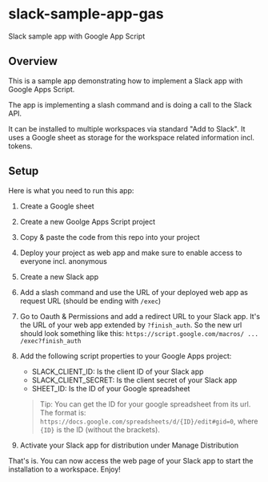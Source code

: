 # slack-sample-app-gas

Slack sample app with Google App Script

## Overview

This is a sample app demonstrating how to implement a Slack app with Google Apps Script.
 
The app is implementing a slash command and is doing a call to the Slack API.
 
It can be installed to multiple workspaces via standard "Add to Slack". It uses a Google sheet as storage for the workspace related information incl. tokens.
 
 ## Setup
 
Here is what you need to run this app:
 
1. Create a Google sheet
 
2. Create a new Goolge Apps Script project
 
3. Copy & paste the code from this repo into your project
 
4. Deploy your project as web app and make sure to enable access to everyone incl. anonymous

5. Create a new Slack app
 
6. Add a slash command and use the URL of your deployed web app as request URL (should be ending with `/exec`)
 
7. Go to Oauth & Permissions and add a redirect URL to your Slack app. It's the URL of your web app extended by `?finish_auth`.
    So the new url should look something like this:
    `https://script.google.com/macros/ ... /exec?finish_auth`
 
8. Add the following script properties to your Google Apps project:
    - SLACK_CLIENT_ID: Is the client ID of your Slack app
    - SLACK_CLIENT_SECRET: Is the client secret of your Slack app
    - SHEET_ID: Is the ID of your Google spreadsheet
   
    > Tip: You can get the ID for your google spreadsheet from its url. The format is: `https://docs.google.com/spreadsheets/d/{ID}/edit#gid=0`, where `{ID}` is the ID (without the brackets).
   
9. Activate your Slack app for distribution under Manage Distribution
   
  
That's is. You can now access the web page of your Slack app to start the installation to a workspace. Enjoy!
  
